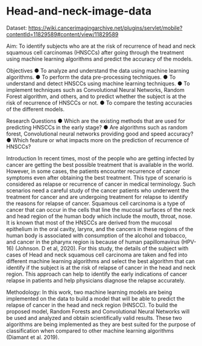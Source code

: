 # Head-and-neck-image-data

Dataset: https://wiki.cancerimagingarchive.net/plugins/servlet/mobile?contentId=11829589#content/view/11829589

Aim:
To identify subjects who are at the risk of recurrence of head and neck squamous cell carcinomas (HNSCCs) after going through the treatment using machine learning algorithms and predict the accuracy of the models.

Objectives
●	To analyze and understand the data using machine learning algorithms.
●	To perform the data pre-processing techniques.
●	To understand and detect HNSCCs using machine learning techniques.
●	To implement techniques such as Convolutional Neural Networks, Random Forest algorithm, and others, and to predict whether the subject is at the risk of recurrence of HNSCCs or not.
●	To compare the testing accuracies of the different models.

Research Questions
●	Which are the existing methods that are used for predicting HNSCCs in the early stage?
●	Are algorithms such as random forest, Convolutional neural networks providing good and speed accuracy?
●	Which feature or what impacts more on the prediction of recurrence of HNSCCs?

Introduction
In recent times, most of the people who are getting infected by cancer are getting the best possible treatment that is available in the world. However, in some cases, the patients encounter recurrence of cancer symptoms even after obtaining the best treatment. This type of scenario is considered as relapse or recurrence of cancer in medical terminology. Such scenarios need a careful study of the cancer patients who underwent the treatment for cancer and are undergoing treatment for relapse to identify the reasons for relapse of cancer. Squamous cell carcinoma is a type of cancer that can occur in the cells that line the mucosal surfaces of the neck and head region of the human body which include the mouth, throat, nose. It is known that most of the HNSCCs are derived from the mucosal epithelium in the oral cavity, larynx, and the cancers in these regions of the human body is associated with consumption of the alcohol and tobacco, and cancer in the pharynx region is because of human papillomavirus (HPV-16) (Johnson. D et al, 2020). For this study, the details of the subject with cases of Head and neck squamous cell carcinoma are taken and fed into different machine learning algorithms and select the best algorithm that can identify if the subject is at the risk of relapse of cancer in the head and neck region. This approach can help to identify the early indications of cancer relapse in patients and help physicians diagnose the relapse accurately.

Methodology:
In this work, two machine learning models are being implemented on the data to build a model that will be able to predict the relapse of cancer in the head and neck region (HNSCC). To build the proposed model, Random Forests and Convolutional Neural Networks will be used and analyzed and obtain scientifically valid results. These two algorithms are being implemented as they are best suited for the purpose of classification when compared to other machine learning algorithms (Diamant et al. 2019).
